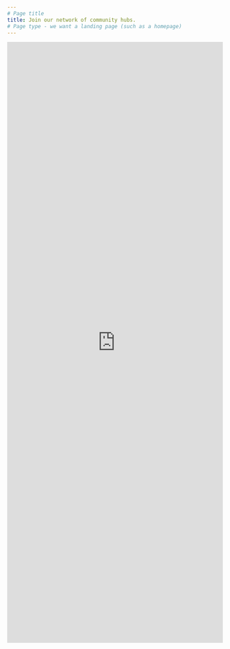 ```yaml
---
# Page title
title: Join our network of community hubs.
# Page type - we want a landing page (such as a homepage)
---
```


<style>
  h1 {
    text-align: center;
  }
  .universal-wrapper {
    max-width: none;
    width: 100%;
  }
  iframe.sales-iframe {
    width: 100%;
    border: none;
    height: 100em;
  }
</style>
<iframe class="sales-iframe" src="https://sales.2i2c.org/service-description">
</iframe>